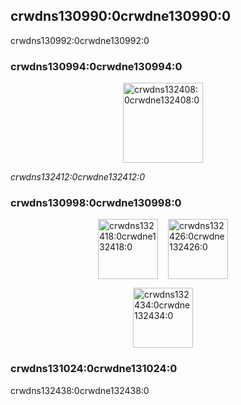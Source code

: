 ## crwdns130990:0crwdne130990:0

crwdns130992:0crwdne130992:0

### crwdns130994:0crwdne130994:0

<p style="display: flex; justify-content: center;">
  <a data-ga-event-category="sponsor" data-ga-event-action="logo" data-ga-event-label="sencha" href="crwdns132404:0crwdne132404:0" rel="noopener sponsored" target="_blank" style="margin-right: 16px;"><img height="128" width="128" src="crwdns132406:0crwdne132406:0" alt="crwdns132408:0crwdne132408:0" title="crwdns132410:0crwdne132410:0" loading="lazy" /></a>
</p>

*crwdns132412:0crwdne132412:0*

### crwdns130998:0crwdne130998:0

<p style="display: flex; justify-content: center;">
  <a data-ga-event-category="sponsor" data-ga-event-action="logo" data-ga-event-label="tidelift" href="crwdns132414:0crwdne132414:0" rel="noopener sponsored" target="_blank" style="margin-right: 16px;"><img height="96" width="96" src="crwdns132416:0crwdne132416:0" srcset="https://github.com/tidelift.png?size=192 2x" alt="crwdns132418:0crwdne132418:0" title="crwdns132420:0crwdne132420:0" loading="lazy" /></a>
  <a data-ga-event-category="sponsor" data-ga-event-action="logo" data-ga-event-label="bitsrc" href="crwdns132422:0crwdne132422:0" rel="noopener sponsored" target="_blank" style="margin-right: 16px;"><img height="96" width="96" src="crwdns132424:0crwdne132424:0" srcset="https://github.com/teambit.png?size=192 2x" alt="crwdns132426:0crwdne132426:0" title="crwdns132428:0crwdne132428:0" loading="lazy" /></a>
</p>

<p style="display: flex; justify-content: center; flex-wrap: wrap;">
  <a data-ga-event-category="sponsor" data-ga-event-action="logo" data-ga-event-label="callemall" href="crwdns132430:0crwdne132430:0" rel="noopener sponsored" target="_blank" style="margin-right: 16px;"><img src="crwdns132432:0crwdne132432:0" srcset="https://images.opencollective.com/callemall/a6946da/logo/192.png 2x" alt="crwdns132434:0crwdne132434:0" title="crwdns132436:0crwdne132436:0" height="96" width="96" loading="lazy"></a>
</p>

### crwdns131024:0crwdne131024:0

crwdns132438:0crwdne132438:0
